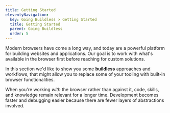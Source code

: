 ```yaml
---
title: Getting Started
eleventyNavigation:
  key: Going Buildless > Getting Started
  title: Getting Started
  parent: Going Buildless
  order: 5
---
```


Modern browsers have come a long way, and today are a powerful platform for building websites and applications. Our goal is to work with what's available in the browser first before reaching for custom solutions.

In this section we'd like to show you some **buildless** approaches and workflows, that might allow you to replace some of your tooling with built-in browser functionalities.

When you're working _with_ the browser rather than against it, code, skills, and knowledge remain relevant for a longer time. Development becomes faster and debugging easier because there are fewer layers of abstractions involved.
